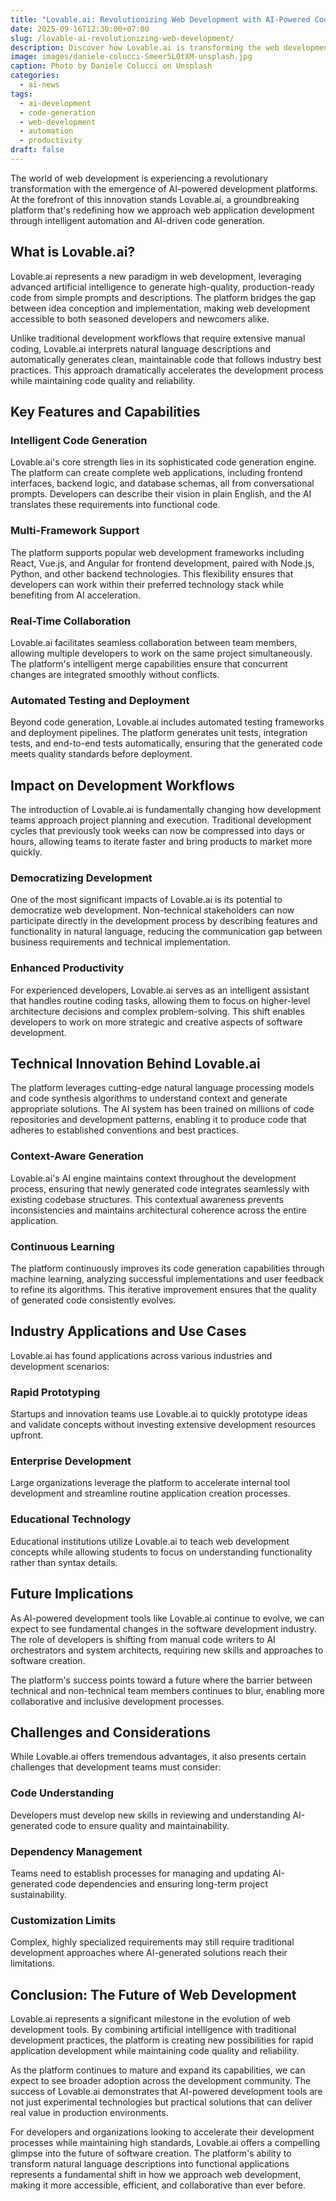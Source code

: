 ```yaml
---
title: "Lovable.ai: Revolutionizing Web Development with AI-Powered Code Generation"
date: 2025-09-16T12:30:00+07:00
slug: /lovable-ai-revolutionizing-web-development/
description: Discover how Lovable.ai is transforming the web development landscape with intelligent code generation and automated development workflows.
image: images/daniele-colucci-Smeer5L0tXM-unsplash.jpg
caption: Photo by Daniele Colucci on Unsplash
categories:
  - ai-news
tags:
  - ai-development
  - code-generation
  - web-development
  - automation
  - productivity
draft: false
---
```


The world of web development is experiencing a revolutionary transformation with the emergence of AI-powered development platforms. At the forefront of this innovation stands Lovable.ai, a groundbreaking platform that's redefining how we approach web application development through intelligent automation and AI-driven code generation.

## What is Lovable.ai?

Lovable.ai represents a new paradigm in web development, leveraging advanced artificial intelligence to generate high-quality, production-ready code from simple prompts and descriptions. The platform bridges the gap between idea conception and implementation, making web development accessible to both seasoned developers and newcomers alike.

Unlike traditional development workflows that require extensive manual coding, Lovable.ai interprets natural language descriptions and automatically generates clean, maintainable code that follows industry best practices. This approach dramatically accelerates the development process while maintaining code quality and reliability.

## Key Features and Capabilities

### Intelligent Code Generation
Lovable.ai's core strength lies in its sophisticated code generation engine. The platform can create complete web applications, including frontend interfaces, backend logic, and database schemas, all from conversational prompts. Developers can describe their vision in plain English, and the AI translates these requirements into functional code.

### Multi-Framework Support
The platform supports popular web development frameworks including React, Vue.js, and Angular for frontend development, paired with Node.js, Python, and other backend technologies. This flexibility ensures that developers can work within their preferred technology stack while benefiting from AI acceleration.

### Real-Time Collaboration
Lovable.ai facilitates seamless collaboration between team members, allowing multiple developers to work on the same project simultaneously. The platform's intelligent merge capabilities ensure that concurrent changes are integrated smoothly without conflicts.

### Automated Testing and Deployment
Beyond code generation, Lovable.ai includes automated testing frameworks and deployment pipelines. The platform generates unit tests, integration tests, and end-to-end tests automatically, ensuring that the generated code meets quality standards before deployment.

## Impact on Development Workflows

The introduction of Lovable.ai is fundamentally changing how development teams approach project planning and execution. Traditional development cycles that previously took weeks can now be compressed into days or hours, allowing teams to iterate faster and bring products to market more quickly.

### Democratizing Development
One of the most significant impacts of Lovable.ai is its potential to democratize web development. Non-technical stakeholders can now participate directly in the development process by describing features and functionality in natural language, reducing the communication gap between business requirements and technical implementation.

### Enhanced Productivity
For experienced developers, Lovable.ai serves as an intelligent assistant that handles routine coding tasks, allowing them to focus on higher-level architecture decisions and complex problem-solving. This shift enables developers to work on more strategic and creative aspects of software development.

## Technical Innovation Behind Lovable.ai

The platform leverages cutting-edge natural language processing models and code synthesis algorithms to understand context and generate appropriate solutions. The AI system has been trained on millions of code repositories and development patterns, enabling it to produce code that adheres to established conventions and best practices.

### Context-Aware Generation
Lovable.ai's AI engine maintains context throughout the development process, ensuring that newly generated code integrates seamlessly with existing codebase structures. This contextual awareness prevents inconsistencies and maintains architectural coherence across the entire application.

### Continuous Learning
The platform continuously improves its code generation capabilities through machine learning, analyzing successful implementations and user feedback to refine its algorithms. This iterative improvement ensures that the quality of generated code consistently evolves.

## Industry Applications and Use Cases

Lovable.ai has found applications across various industries and development scenarios:

### Rapid Prototyping
Startups and innovation teams use Lovable.ai to quickly prototype ideas and validate concepts without investing extensive development resources upfront.

### Enterprise Development
Large organizations leverage the platform to accelerate internal tool development and streamline routine application creation processes.

### Educational Technology
Educational institutions utilize Lovable.ai to teach web development concepts while allowing students to focus on understanding functionality rather than syntax details.

## Future Implications

As AI-powered development tools like Lovable.ai continue to evolve, we can expect to see fundamental changes in the software development industry. The role of developers is shifting from manual code writers to AI orchestrators and system architects, requiring new skills and approaches to software creation.

The platform's success points toward a future where the barrier between technical and non-technical team members continues to blur, enabling more collaborative and inclusive development processes.

## Challenges and Considerations

While Lovable.ai offers tremendous advantages, it also presents certain challenges that development teams must consider:

### Code Understanding
Developers must develop new skills in reviewing and understanding AI-generated code to ensure quality and maintainability.

### Dependency Management
Teams need to establish processes for managing and updating AI-generated code dependencies and ensuring long-term project sustainability.

### Customization Limits
Complex, highly specialized requirements may still require traditional development approaches where AI-generated solutions reach their limitations.

## Conclusion: The Future of Web Development

Lovable.ai represents a significant milestone in the evolution of web development tools. By combining artificial intelligence with traditional development practices, the platform is creating new possibilities for rapid application development while maintaining code quality and reliability.

As the platform continues to mature and expand its capabilities, we can expect to see broader adoption across the development community. The success of Lovable.ai demonstrates that AI-powered development tools are not just experimental technologies but practical solutions that can deliver real value in production environments.

For developers and organizations looking to accelerate their development processes while maintaining high standards, Lovable.ai offers a compelling glimpse into the future of software creation. The platform's ability to transform natural language descriptions into functional applications represents a fundamental shift in how we approach web development, making it more accessible, efficient, and collaborative than ever before.